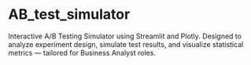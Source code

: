 # AB_test_simulator
Interactive A/B Testing Simulator using Streamlit and Plotly. Designed to analyze experiment design, simulate test results, and visualize statistical metrics — tailored for Business Analyst roles.
